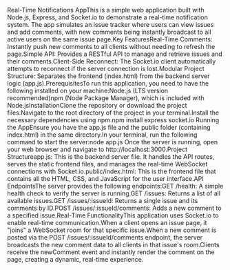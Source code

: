 Real-Time Notifications AppThis is a simple web application built with Node.js, Express, and Socket.io to demonstrate a real-time notification system. The app simulates an issue tracker where users can view issues and add comments, with new comments being instantly broadcast to all active users on the same issue page.Key FeaturesReal-Time Comments: Instantly push new comments to all clients without needing to refresh the page.Simple API: Provides a RESTful API to manage and retrieve issues and their comments.Client-Side Reconnect: The Socket.io client automatically attempts to reconnect if the server connection is lost.Modular Project Structure: Separates the frontend (index.html) from the backend server logic (app.js).PrerequisitesTo run this application, you need to have the following installed on your machine:Node.js (LTS version recommended)npm (Node Package Manager), which is included with Node.jsInstallationClone the repository or download the project files.Navigate to the root directory of the project in your terminal.Install the necessary dependencies using npm.npm install express socket.io
Running the AppEnsure you have the app.js file and the public folder (containing index.html) in the same directory.In your terminal, run the following command to start the server:node app.js
Once the server is running, open your web browser and navigate to http://localhost:3000.Project Structureapp.js: This is the backend server file. It handles the API routes, serves the static frontend files, and manages the real-time WebSocket connections with Socket.io.public/index.html: This is the frontend file that contains all the HTML, CSS, and JavaScript for the user interface.API EndpointsThe server provides the following endpoints:GET /health: A simple health check to verify the server is running.GET /issues: Returns a list of all available issues.GET /issues/:issueId: Returns a single issue and its comments by ID.POST /issues/:issueId/comments: Adds a new comment to a specified issue.Real-Time FunctionalityThis application uses Socket.io to enable real-time communication.When a client opens an issue page, it "joins" a WebSocket room for that specific issue.When a new comment is posted via the POST /issues/:issueId/comments endpoint, the server broadcasts the new comment data to all clients in that issue's room.Clients receive the newComment event and instantly render the comment on the page, creating a dynamic, real-time experience.
